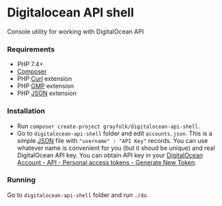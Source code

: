 # Digitalocean API shell
Console utility for working with DigitalOcean API

### Requirements
* PHP 7.4+
* [Composer](https://getcomposer.org)
* PHP [Curl](https://www.php.net/manual/book.curl.php) extension
* PHP [GMP](https://www.php.net/manual/book.gmp.php) extension
* PHP [JSON](https://www.php.net/manual/book.json.php) extension

### Installation
* Run `composer create-project grayfolk/digitalocean-api-shell`.
* Go to `digitalocean-api-shell` folder and edit `accounts.json`. This is a simple [JSON](https://www.json.org) file with `"username" : "API Key"` records. You can use whatever name is convenient for you (but it shoud be unique) and real DigitalOcean API key. You can obtain API key in your [DigitalOcean Account - API - Personal access tokens - Generate New Token](https://cloud.digitalocean.com/account/api/tokens/new).

### Running
Go to `digitalocean-api-shell` folder and run `./do`.
